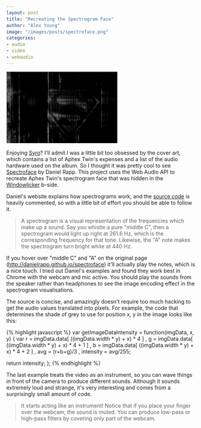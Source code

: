 ```yaml
---
layout: post
title: "Recreating the Spectrogram Face"
author: "Alex Young"
image: "/images/posts/spectroface.png"
categories:
- audio
- video
- webaudio
---
```


![Spectroface](/images/posts/spectroface.png)

Enjoying [Syro](https://bleep.com/release/53848-aphex-twin-syro)?  I'll admit I was a little bit too obsessed by the cover art, which contains a list of Aphex Twin's expenses and a list of the audio hardware used on the album.  So I thought it was pretty cool to see [Spectroface](http://danielrapp.github.io/spectroface/) by Daniel Rapp.  This project uses the Web Audio API to recreate Aphex Twin's spectrogram face that was hidden in the [Windowlicker](http://en.wikipedia.org/wiki/Windowlicker) b-side.

Daniel's website explains how spectrograms work, and the [source code](https://github.com/DanielRapp/spectroface/tree/master/src) is heavily commented, so with a little bit of effort you should be able to follow it.

> A spectrogram is a visual representation of the frequencies which make up a sound. Say you whistle a pure "middle C", then a spectrogram would light up right at 261.6 Hz, which is the corresponding frequency for that tone. Likewise, the "A" note makes the spectrogram turn bright white at 440 Hz.

If you hover over "middle C" and "A" on the original page (<http://danielrapp.github.io/spectroface>) it'll actually play the notes, which is a nice touch.
I tried out Daniel's examples and found they work best in Chrome with the webcam and mic active.  You should play the sounds from the speaker rather than headphones to see the image encoding effect in the spectrogram visualisations.

The source is concise, and amazingly doesn't require too much hacking to get the audio values translated into pixels.  For example, the code that determines the shade of grey to use for position x, y in the image looks like this:

{% highlight javascript %}
var getImageDataIntensity = function(imgData, x, y) {
  var r = imgData.data[ ((imgData.width * y) + x) * 4     ]
    , g = imgData.data[ ((imgData.width * y) + x) * 4 + 1 ]
    , b = imgData.data[ ((imgData.width * y) + x) * 4 + 2 ]
    , avg = (r+b+g)/3
    , intensity = avg/255;

  return intensity;
};
{% endhighlight %}

The last example treats the video as an instrument, so you can wave things in front of the camera to produce different sounds.  Although it sounds extremely loud and strange, it's very interesting and comes from a surprisingly small amount of code.

> It starts acting like an instrument! Notice that if you place your finger over the webcam, the sound is muted. You can produce low-pass or high-pass filters by covering only part of the webcam.


